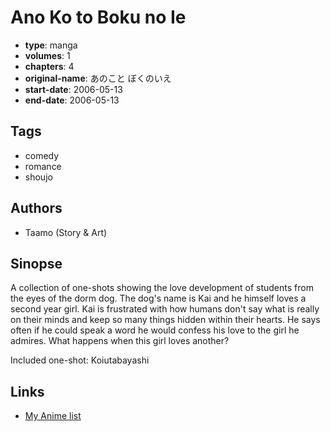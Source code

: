 # Ano Ko to Boku no Ie

-   **type**: manga
-   **volumes**: 1
-   **chapters**: 4
-   **original-name**: あのこと ぼくのいえ
-   **start-date**: 2006-05-13
-   **end-date**: 2006-05-13

## Tags

-   comedy
-   romance
-   shoujo

## Authors

-   Taamo (Story & Art)

## Sinopse

A collection of one-shots showing the love development of students from the eyes of the dorm dog. The dog's name is Kai and he himself loves a second year girl. Kai is frustrated with how humans don't say what is really on their minds and keep so many things hidden within their hearts. He says often if he could speak a word he would confess his love to the girl he admires. What happens when this girl loves another?

Included one-shot:
Koiutabayashi

## Links

-   [My Anime list](https://myanimelist.net/manga/8439/Ano_Ko_to_Boku_no_Ie)
